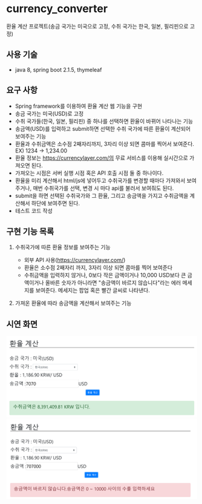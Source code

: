 # currency_converter
환율 계산 프로젝트(송금 국가는 미국으로 고정, 수취 국가는 한국, 일본, 필리핀으로 고정)

## 사용 기술
- java 8, spring boot 2.1.5, thymeleaf

## 요구 사항
- Spring framework를 이용하여 환율 계산 웹 기능을 구현
- 송금 국가는 미국(USD)로 고정
- 수취 국가들(한국, 일본, 필리핀) 중 하나를 선택하면 환율이 바뀌어 나타나는 기능
- 송금액(USD)를 입력하고 submit하면 선택한 수취 국가에 따른 환율이 계산되어 보여주는 기능
- 환율과 수취금액은 소수점 2째자리까지, 3자리 이상 되면 콤마를 찍어서 보여준다. EX) 1234 -> 1,234.00
- 환율 정보는 https://currencylayer.com/의 무료 서비스를 이용해 실시간으로 가져오면 된다. 
- 가져오는 시점은 서버 실행 시점 혹은 API 호출 시점 둘 중 하나이다.
- 환율을 미리 계산해서 html/js에 넣어두고 수취국가를 변경할 때마다 가져와서 보여주거나, 매번 수취국가를 선택, 변경 시 마다 api를 불러서 보여줘도 된다.
- submit을 하면 선택된 수취국가와 그 환율, 그리고 송금액을 가지고 수취금액을 계산해서 하단에 보여주면 된다. 
- 테스트 코드 작성

## 구현 기능 목록
1. 수취국가에 따른 환율 정보를 보여주는 기능
	- 외부 API 사용(https://currencylayer.com/)
	- 환율은 소수점 2째자리 까지, 3자리 이상 되면 콤마를 찍어 보여준다
	- 수취금액을 입력하지 않거나, 0보다 작은 금액이거나 10,000 USD보다 큰 금액이거나 올바른 숫자가 아니라면 
	"송금액이 바르지 않습니다"라는 에러 메세지를 보여준다. 메세지는 팝업 혹은 빨간 글씨로 나타낸다.

2. 가져온 환율에 따라 송금액을 계산해서 보여주는 기능

## 시연 화면
![Screenshot](./docs/sample1.png)
![Screenshot](./docs/sample2.png)
	

   

